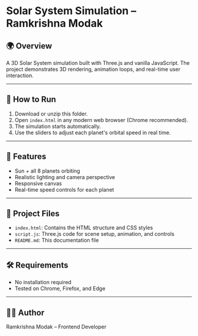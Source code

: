 # Solar System Simulation – Ramkrishna Modak

## 🌍 Overview
A 3D Solar System simulation built with Three.js and vanilla JavaScript. The project demonstrates 3D rendering, animation loops, and real-time user interaction.

---

## 🚀 How to Run

1. Download or unzip this folder.
2. Open `index.html` in any modern web browser (Chrome recommended).
3. The simulation starts automatically.
4. Use the sliders to adjust each planet's orbital speed in real time.

---

## 🧪 Features

- Sun + all 8 planets orbiting
- Realistic lighting and camera perspective
- Responsive canvas
- Real-time speed controls for each planet

---

## 📁 Project Files

- `index.html`: Contains the HTML structure and CSS styles
- `script.js`: Three.js code for scene setup, animation, and controls
- `README.md`: This documentation file

---

## 🛠️ Requirements

- No installation required
- Tested on Chrome, Firefox, and Edge

---

## 👨‍💻 Author

Ramkrishna Modak – Frontend Developer 


